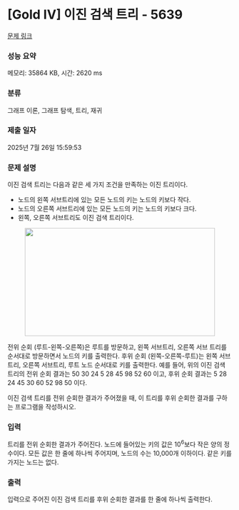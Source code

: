 # [Gold IV] 이진 검색 트리 - 5639 

[문제 링크](https://www.acmicpc.net/problem/5639) 

### 성능 요약

메모리: 35864 KB, 시간: 2620 ms

### 분류

그래프 이론, 그래프 탐색, 트리, 재귀

### 제출 일자

2025년 7월 26일 15:59:53

### 문제 설명

<p>이진 검색 트리는 다음과 같은 세 가지 조건을 만족하는 이진 트리이다.</p>

<ul>
	<li>노드의 왼쪽 서브트리에 있는 모든 노드의 키는 노드의 키보다 작다.</li>
	<li>노드의 오른쪽 서브트리에 있는 모든 노드의 키는 노드의 키보다 크다.</li>
	<li>왼쪽, 오른쪽 서브트리도 이진 검색 트리이다.</li>
</ul>

<p style="text-align: center;"><img alt="" src="https://onlinejudgeimages.s3-ap-northeast-1.amazonaws.com/upload/images/bsearchtree.png" style="height:242px; width:426px"></p>

<p>전위 순회 (루트-왼쪽-오른쪽)은 루트를 방문하고, 왼쪽 서브트리, 오른쪽 서브 트리를 순서대로 방문하면서 노드의 키를 출력한다. 후위 순회 (왼쪽-오른쪽-루트)는 왼쪽 서브트리, 오른쪽 서브트리, 루트 노드 순서대로 키를 출력한다. 예를 들어, 위의 이진 검색 트리의 전위 순회 결과는 50 30 24 5 28 45 98 52 60 이고, 후위 순회 결과는 5 28 24 45 30 60 52 98 50 이다.</p>

<p>이진 검색 트리를 전위 순회한 결과가 주어졌을 때, 이 트리를 후위 순회한 결과를 구하는 프로그램을 작성하시오.</p>

### 입력 

 <p>트리를 전위 순회한 결과가 주어진다. 노드에 들어있는 키의 값은 10<sup>6</sup>보다 작은 양의 정수이다. 모든 값은 한 줄에 하나씩 주어지며, 노드의 수는 10,000개 이하이다. 같은 키를 가지는 노드는 없다.</p>

### 출력 

 <p>입력으로 주어진 이진 검색 트리를 후위 순회한 결과를 한 줄에 하나씩 출력한다.</p>

